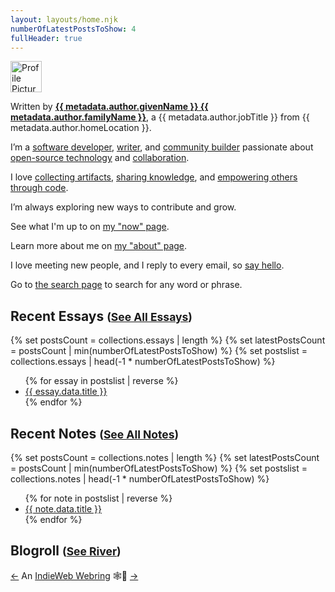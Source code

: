 ```yaml
---
layout: layouts/home.njk
numberOfLatestPostsToShow: 4
fullHeader: true
---
```

<div class="bio h-card" itemscope itemtype="https://schema.org/Person">
	<div class="bio-avatar u-photo" itemprop="image" itemscope itemtype="https://schema.org/ImageObject">
		<img src="/img/profile-pic-100.png" width="50" height="50" alt="Profile Picture">
	</div>
	<div>
		<p>Written by <a href="/about/" class="p-name u-url" itemprop="name"><strong><span class="p-given-name" itemprop="givenName">{{ metadata.author.givenName }}</span> <span class="p-family-name" itemprop="familyName">{{ metadata.author.familyName }}</span></strong></a>, a <span class="p-job-title" itemprop="jobTitle">{{ metadata.author.jobTitle }}</span> from <span class="p-locality" itemprop="homeLocation">{{ metadata.author.homeLocation }}</span>.<br /></p>
	</div>
</div>

I’m a [software developer](/essays/a-brief-history-of-me-programming/), [writer](/ship-30-for-30-october-2021-cohort/), and [community builder](/essays/teaching-is-an-unfair-advantage/) passionate about [open-source technology](/notes/rsscloud-server/) and [collaboration](https://feeds.fedwikiriver.com/).

I love [collecting artifacts](/essays/avoiding-the-final-death/), [sharing knowledge](/notes/), and [empowering others through code](/notes/fedwiki-river/).

I’m always exploring new ways to contribute and grow.

See what I'm up to on [my "now" page](/now/).

Learn more about me on [my "about" page](/about/).

I love meeting new people, and I reply to every email, so [say hello](/contact/).

Go to [the search page](/search/) to search for any word or phrase.

## Recent Essays <small>([See All Essays](/essays/))</small>

{% set postsCount = collections.essays | length %}
{% set latestPostsCount = postsCount | min(numberOfLatestPostsToShow) %}
{% set postslist = collections.essays | head(-1 * numberOfLatestPostsToShow) %}

<ul>
{% for essay in postslist | reverse %}
  <li><a href="{{ essay.url }}">{{ essay.data.title }}</a></li>
{% endfor %}
</ul>

## Recent Notes <small>([See All Notes](/notes/))</small>

{% set postsCount = collections.notes | length %}
{% set latestPostsCount = postsCount | min(numberOfLatestPostsToShow) %}
{% set postslist = collections.notes | head(-1 * numberOfLatestPostsToShow) %}

<ul>
{% for note in postslist | reverse %}
  <li><a href="{{ note.url }}">{{ note.data.title }}</a></li>
{% endfor %}
</ul>

## Blogroll <small>([See River](https://feedland.com/newsproduct?username=andrewshell))</small>

<blog-roll opmlurl="https://feedland.com/opml?screenname=andrewshell&catname=blogroll"></blog-roll>

<p>
<a href="https://xn--sr8hvo.ws/previous">←</a>
An <a href="https://xn--sr8hvo.ws">IndieWeb Webring</a> 🕸💍
<a href="https://xn--sr8hvo.ws/next">→</a>
</p>
